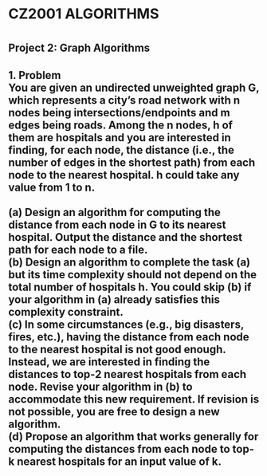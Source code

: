 <h1>CZ2001 ALGORITHMS<h1>
<h2>Project 2: Graph Algorithms<h2/>
  
<b>1. Problem</b><br/>
You are given an undirected unweighted graph G, which represents a city’s road network with n nodes being intersections/endpoints and m edges being roads. Among the n nodes, h of them are hospitals and you are interested in finding, for each node, the distance (i.e., the number of edges in the shortest path) from each node to the nearest hospital. h could take any value from 1 to n. <br/><br/>
(a) Design an algorithm for computing the distance from each node in G to its nearest hospital. Output the distance and the shortest path for each node to a file. <br/>
(b) Design an algorithm to complete the task (a) but its time complexity should not depend on the total number of hospitals h. You could skip (b) if your algorithm in (a) already satisfies this complexity constraint. <br/>
(c) In some circumstances (e.g., big disasters, fires, etc.), having the distance from each node to the nearest hospital is not good enough. Instead, we are interested in finding the distances to top-2 nearest hospitals from each node. Revise your algorithm in (b) to accommodate this new requirement. If revision is not possible, you are free to design a new algorithm. <br/>
(d) Propose an algorithm that works generally for computing the distances from each node to top-k nearest hospitals for an input value of k. <br/>
